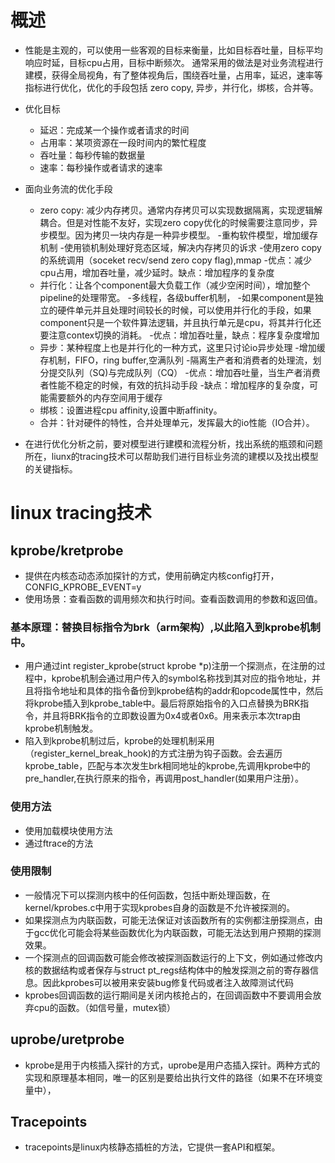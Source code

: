 # 概述
* 性能是主观的，可以使用一些客观的目标来衡量，比如目标吞吐量，目标平均响应时延，目标cpu占用，目标中断频次。 通常采用的做法是对业务流程进行建模，获得全局视角，有了整体视角后，围绕吞吐量，占用率，延迟，速率等指标进行优化，优化的手段包括 zero copy, 异步，并行化，绑核，合并等。

*  优化目标
    - 延迟：完成某一个操作或者请求的时间
    - 占用率：某项资源在一段时间内的繁忙程度
    - 吞吐量：每秒传输的数据量
    - 速率：每秒操作或者请求的速率

* 面向业务流的优化手段
    - zero copy: 减少内存拷贝。通常内存拷贝可以实现数据隔离，实现逻辑解耦合。但是对性能不友好，实现zero copy优化的时候需要注意同步，异步模型。因为拷贝一块内存是一种异步模型。
        -重构软件模型，增加缓存机制
        -使用锁机制处理好竞态区域，解决内存拷贝的诉求
        -使用zero copy的系统调用（soceket recv/send zero copy flag),mmap
        -优点：减少cpu占用，增加吞吐量，减少延时。缺点：增加程序的复杂度
    - 并行化：让各个component最大负载工作（减少空闲时间），增加整个pipeline的处理带宽。
        -多线程，各级buffer机制，
        -如果component是独立的硬件单元并且处理时间较长的时候，可以使用并行化的手段，如果component只是一个软件算法逻辑，并且执行单元是cpu，将其并行化还要注意contex切换的消耗。
        -优点：增加吞吐量，缺点：程序复杂度增加
    - 异步：某种程度上也是并行化的一种方式，这里只讨论io异步处理
        -增加缓存机制，FIFO，ring buffer,空满队列
        -隔离生产者和消费者的处理流，划分提交队列（SQ)与完成队列（CQ）
        -优点：增加吞吐量，当生产者消费者性能不稳定的时候，有效的抗抖动手段
        -缺点：增加程序的复杂度，可能需要额外的内存空间用于缓存
    - 绑核：设置进程cpu affinity,设置中断affinity。
    - 合并：针对硬件的特性，合并处理单元，发挥最大的io性能（IO合并）。
    
* 在进行优化分析之前，要对模型进行建模和流程分析，找出系统的瓶颈和问题所在，liunx的tracing技术可以帮助我们进行目标业务流的建模以及找出模型的关键指标。

# linux tracing技术

## kprobe/kretprobe
* 提供在内核态动态添加探针的方式，使用前确定内核config打开，CONFIG_KPROBE_EVENT=y
* 使用场景：查看函数的调用频次和执行时间。查看函数调用的参数和返回值。

### 基本原理：替换目标指令为brk（arm架构）,以此陷入到kprobe机制中。
* 用户通过int register_kprobe(struct kprobe \*p)注册一个探测点，在注册的过程中，kprobe机制会通过用户传入的symbol名称找到其对应的指令地址，并且将指令地址和具体的指令备份到kprobe结构的addr和opcode属性中，然后将kprobe插入到kprobe_table中。最后将原始指令的入口点替换为BRK指令，并且将BRK指令的立即数设置为0x4或者0x6。用来表示本次trap由kprobe机制触发。
* 陷入到kprobe机制过后，kprobe的处理机制采用（register_kernel_break_hook)的方式注册为钩子函数。会去遍历kprobe_table，匹配与本次发生brk相同地址的kprobe,先调用kprobe中的pre_handler,在执行原来的指令，再调用post_handler(如果用户注册）。
### 使用方法
* 使用加载模块使用方法
* 通过ftrace的方法
### 使用限制
* 一般情况下可以探测内核中的任何函数，包括中断处理函数，在kernel/kprobes.c中用于实现kprobes自身的函数是不允许被探测的。
* 如果探测点为内联函数，可能无法保证对该函数所有的实例都注册探测点，由于gcc优化可能会将某些函数优化为内联函数，可能无法达到用户预期的探测效果。
* 一个探测点的回调函数可能会修改被探测函数运行的上下文，例如通过修改内核的数据结构或者保存与struct pt_regs结构体中的触发探测之前的寄存器信息。因此kprobes可以被用来安装bug修复代码或者注入故障测试代码
* kprobes回调函数的运行期间是关闭内核抢占的，在回调函数中不要调用会放弃cpu的函数。（如信号量，mutex锁）

## uprobe/uretprobe
* kprobe是用于内核插入探针的方式，uprobe是用户态插入探针。两种方式的实现和原理基本相同，唯一的区别是要给出执行文件的路径（如果不在环境变量中），

## Tracepoints
* tracepoints是linux内核静态插桩的方法，它提供一套API和框架。

